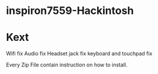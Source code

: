 # inspiron7559-Hackintosh

# Kext

Wifi fix
Audio fix
Headset jack fix
keyboard and touchpad fix

Every Zip File contain instruction on how to install.
